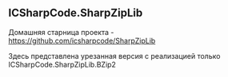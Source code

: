 ## ICSharpCode.SharpZipLib

Домашняя старница проекта - https://github.com/icsharpcode/SharpZipLib

Здесь представлена урезанная версия с реализацией только ICSharpCode.SharpZipLib.BZip2